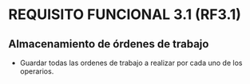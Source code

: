 # REQUISITO FUNCIONAL 3.1 (RF3.1)

## Almacenamiento de órdenes de trabajo
* Guardar todas las ordenes de trabajo a realizar por cada uno de los operarios.
